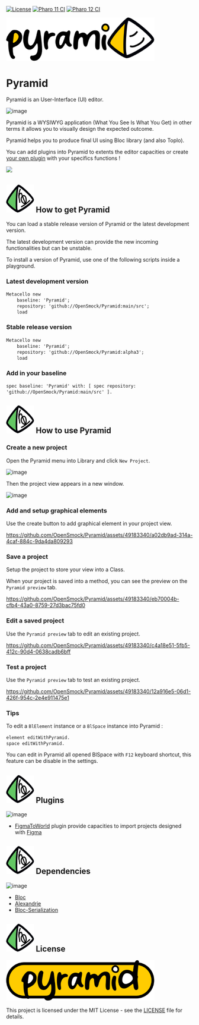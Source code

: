 [![License](https://img.shields.io/github/license/openSmock/Pyramid.svg)](./LICENSE)
[![Pharo 11 CI](https://github.com/OpenSmock/Pyramid/actions/workflows/Pharo11CI.yml/badge.svg)](https://github.com/OpenSmock/Pyramid/actions/workflows/Pharo11CI.yml)
[![Pharo 12 CI](https://github.com/OpenSmock/Pyramid/actions/workflows/Pharo12CI.yml/badge.svg)](https://github.com/OpenSmock/Pyramid/actions/workflows/Pharo12CI.yml)

<picture>
  <source media="(prefers-color-scheme: light)" srcset="/assets/PyramidLogotype.svg">
  <source media="(prefers-color-scheme: dark)" srcset="/assets/PyramidLogotypeDark.svg">
  <img width="400" src="/assets/PyramidLogotype.svg">
</picture>

# Pyramid

Pyramid is an User-Interface (UI) editor. 

![image](https://github.com/OpenSmock/Pyramid/assets/49183340/d5b6957d-1015-4726-94b5-58ad1e62cfc9)

Pyramid is a WYSIWYG application (What You See Is What You Get) in other terms it allows you to visually design the expected outcome.

Pyramid helps you to produce final UI using Bloc library (and also Toplo).

You can add plugins into Pyramid to extents the editor capacities or create [your own plugin](https://github.com/OpenSmock/Pyramid/wiki/Add-a-new-plugin-to-Pyramid) with your specifics functions !

<img src="https://github.com/OpenSmock/Pyramid/assets/49183340/0ddc1ac3-bd6e-4f4b-bfb4-60eac4f48e39" width="200">

## <img src="/assets/PyramidPinPtah.svg" width="75" height="75" align="bottom"> How to get Pyramid

You can load a stable release version of Pyramid or the latest development version. 

The latest development version can provide the new incoming functionalities but can be unstable.

To install a version of Pyramid, use one of the following scripts inside a playground.

### Latest development version

```st
Metacello new
	baseline: 'Pyramid';
	repository: 'github://OpenSmock/Pyramid:main/src';
	load
```

### Stable release version

```st
Metacello new
	baseline: 'Pyramid';
	repository: 'github://OpenSmock/Pyramid:alpha3';
	load
```

### Add in your baseline

```st
spec baseline: 'Pyramid' with: [ spec repository: 'github://OpenSmock/Pyramid:main/src' ].
```

## <img src="/assets/PyramidPinPtah.svg" width="75" height="75" align="bottom"> How to use Pyramid

### Create a new project

Open the Pyramid menu into Library and click `New Project`.

![image](https://github.com/OpenSmock/Pyramid/assets/49183340/602db97b-dcd1-4824-a3ef-125ee5bdfd16)

Then the project view appears in a new window.

![image](https://github.com/OpenSmock/Pyramid/assets/49183340/b4f988ff-62e1-452f-b409-75439c584878)

### Add and setup graphical elements

Use the create button to add graphical element in your project view.

https://github.com/OpenSmock/Pyramid/assets/49183340/a02db9ad-314a-4caf-884c-9da4da809293

### Save a project

Setup the project to store your view into a Class.

When your project is saved into a method, you can see the preview on the `Pyramid preview` tab.

https://github.com/OpenSmock/Pyramid/assets/49183340/eb70004b-cfb4-43a0-8759-27d3bac75fd0

### Edit a saved project

Use the `Pyramid preview` tab to edit an existing project.

https://github.com/OpenSmock/Pyramid/assets/49183340/c4a18e51-5fb5-412c-90d4-0638cadb6bff

### Test a project

Use the `Pyramid preview` tab to test an existing project.

https://github.com/OpenSmock/Pyramid/assets/49183340/12a916e5-06d1-426f-954c-2e4e911475e1

### Tips

To edit a `BlElement` instance or a `BlSpace` instance into Pyramid :

```st
element editWithPyramid.
space editWithPyramid.
```

You can edit in Pyramid all opened BlSpace with `F12` keyboard shortcut, this feature can be disable in the settings.

## <img src="/assets/PyramidPinPtah.svg" width="75" height="75" align="bottom"> Plugins

![image](https://user-images.githubusercontent.com/49183340/263474758-37833c2b-f7ad-4b46-ab58-cb3d92c28413.png)
- [FigmaToWorld](https://github.com/OpenSmock/Pyramid-Plugins-FigmaToWorld) plugin provide capacities to import projects designed with [Figma](https://www.figma.com)

## <img src="/assets/PyramidPinPtah.svg" width="75" height="75" align="bottom"> Dependencies

![image](https://github.com/OpenSmock/Pyramid/assets/34318678/099f25fc-74bd-477f-bef0-2ad7d47db10d)

- [Bloc](https://github.com/pharo-graphics/Bloc)
- [Alexandrie](https://github.com/pharo-graphics/Alexandrie)
- [Bloc-Serialization](https://github.com/OpenSmock/Bloc-Serialization)

## <img src="/assets/PyramidPinPtah.svg" width="75" height="75" align="bottom"> License

<picture>
  <source media="(prefers-color-scheme: light)" srcset="/assets/PyramidLogotypeCartoucheSimple.svg">
  <source media="(prefers-color-scheme: dark)" srcset="/assets/PyramidLogotypeCartoucheSimpleDark.svg">
  <img width="400" src="/assets/PyramidLogotypeCartoucheSimple.svg">
</picture>

This project is licensed under the MIT License - see the [LICENSE](LICENSE) file for details.
